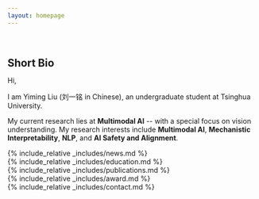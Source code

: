 ```yaml
---
layout: homepage
---
```

<h1 id="about-me"></h1>

<div class="section-animate">
<h2 style="margin: 60px 0px 10px;">Short Bio</h2>

Hi,

I am Yiming Liu (刘一铭 in Chinese), an undergraduate student at Tsinghua University.

My current research lies at **Multimodal AI** -- with a special focus on vision understanding. My research interests include **Multimodal AI**, **Mechanistic Interpretability**, **NLP**, and **AI Safety and Alignment**.
</div>

<!-- <strong style="color:#e74d3c; font-weight:600">

</strong>  -->

<div class="section-animate">
{% include_relative _includes/news.md %}
</div>

<div class="section-animate">
{% include_relative _includes/education.md %}
</div>

<div class="section-animate">
{% include_relative _includes/publications.md %}
</div>

<!-- {% include_relative _includes/teaching.md %} -->

<!--
{% include_relative _includes/talks.md %}
-->

<!-- {% include_relative _includes/services.md %} -->

<div class="section-animate">
{% include_relative _includes/award.md %}
</div>

<div class="section-animate">
{% include_relative _includes/contact.md %}
</div>
